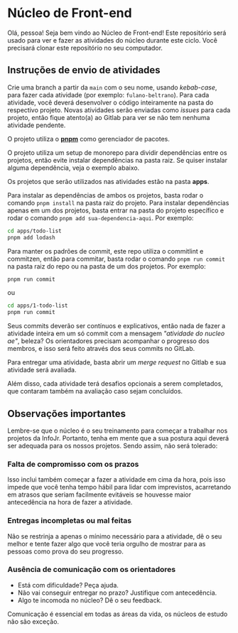 # Núcleo de Front-end

Olá, pessoa! Seja bem vindo ao Núcleo de Front-end!
Este repositório será usado para ver e fazer as atividades do núcleo durante este ciclo. Você precisará clonar este repositório no seu computador.

## Instruções de envio de atividades

Crie uma branch a partir da `main` com o seu nome, usando _kebab-case_, para fazer cada atividade (por exemplo: `fulano-beltrano`).
Para cada atividade, você deverá desenvolver o código inteiramente na pasta do respectivo projeto. Novas atividades serão enviadas como _issues_ para cada projeto, então fique atento(a) ao Gitlab para ver se não tem nenhuma atividade pendente.

O projeto utiliza o [**pnpm**](https://pnpm.io/) como gerenciador de pacotes.

O projeto utiliza um setup de monorepo para dividir dependências entre os projetos, então evite instalar dependências na pasta raiz. Se quiser instalar alguma dependência, veja o exemplo abaixo.

Os projetos que serão utilizados nas atividades estão na pasta **apps**.

Para instalar as dependências de ambos os projetos, basta rodar o comando `pnpm install` na pasta raiz do projeto. Para instalar dependências apenas em um dos projetos, basta entrar na pasta do projeto específico e rodar o comando `pnpm add sua-dependencia-aqui`. Por exemplo:

```bash
cd apps/todo-list
pnpm add lodash
```

Para manter os padrões de commit, este repo utiliza o commitlint e commitzen, então para commitar, basta rodar o comando `pnpm run commit` na pasta raiz do repo ou na pasta de um dos projetos. Por exemplo:

```bash
pnpm run commit
```

ou

```bash
cd apps/1-todo-list
pnpm run commit
```

Seus commits deverão ser contínuos e explicativos, então nada de fazer a atividade inteira em um só commit com a mensagem _"atividade do nucleo ae"_, beleza? Os orientadores precisam acompanhar o progresso dos membros, e isso será feito através dos seus commits no GitLab.

Para entregar uma atividade, basta abrir um _merge request_ no Gitlab e sua atividade será avaliada.

Além disso, cada atividade terá desafios opcionais a serem completados, que contaram também na avaliação caso sejam concluídos.

## Observações importantes

Lembre-se que o núcleo é o seu treinamento para começar a trabalhar nos projetos da InfoJr. Portanto, tenha em mente que a sua postura aqui deverá ser adequada para os nossos projetos. Sendo assim, não será tolerado:

### Falta de compromisso com os prazos

Isso inclui também começar a fazer a atividade em cima da hora, pois isso impede que você tenha tempo hábil para lidar com imprevistos, acarretando em atrasos que seriam facilmente evitáveis se houvesse maior antecedência na hora de fazer a atividade.

### Entregas incompletas ou mal feitas

Não se restrinja a apenas o mínimo necessário para a atividade, dê o seu melhor e tente fazer algo que você teria orgulho de mostrar para as pessoas como prova do seu progresso.

### Ausência de comunicação com os orientadores

-   Está com dificuldade? Peça ajuda.
-   Não vai conseguir entregar no prazo? Justifique com antecedência.
-   Algo te incomoda no núcleo? Dê o seu feedback.

Comunicação é essencial em todas as áreas da vida, os núcleos de estudo não são exceção.
